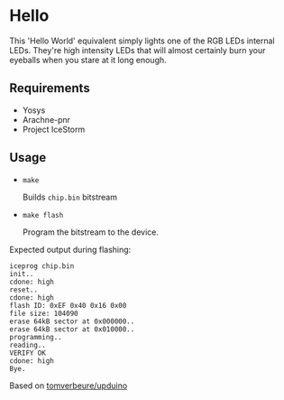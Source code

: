 # Hello

This 'Hello World' equivalent simply lights one of the RGB LEDs internal LEDs.
They're high intensity LEDs that will almost certainly burn your eyeballs
when you stare at it long enough.

## Requirements

* Yosys
* Arachne-pnr
* Project IceStorm

## Usage

* ```make```

    Builds ```chip.bin``` bitstream

* ```make flash```

    Program the bitstream to the device.

Expected output during flashing:

```
iceprog chip.bin
init..
cdone: high
reset..
cdone: high
flash ID: 0xEF 0x40 0x16 0x00
file size: 104090
erase 64kB sector at 0x000000..
erase 64kB sector at 0x010000..
programming..
reading..
VERIFY OK
cdone: high
Bye.
```

Based on [tomverbeure/upduino](https://github.com/tomverbeure/upduino/tree/master/blink)
